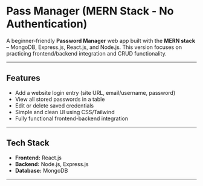 # Pass Manager (MERN Stack - No Authentication)

A beginner-friendly **Password Manager** web app built with the **MERN stack** – MongoDB, Express.js, React.js, and Node.js. This version focuses on practicing frontend/backend integration and CRUD functionality.

---

<!-- ## 📸 Screenshot

![App Screenshot](./assets/screenshot.png)

> _Screenshot: Password entry form and saved passwords table with edit/delete functionality._

--- -->

## Features

- Add a website login entry (site URL, email/username, password)
- View all stored passwords in a table
- Edit or delete saved credentials
- Simple and clean UI using CSS/Tailwind
- Fully functional frontend-backend integration

---

## Tech Stack

- **Frontend:** React.js
- **Backend:** Node.js, Express.js
- **Database:** MongoDB

---
 

